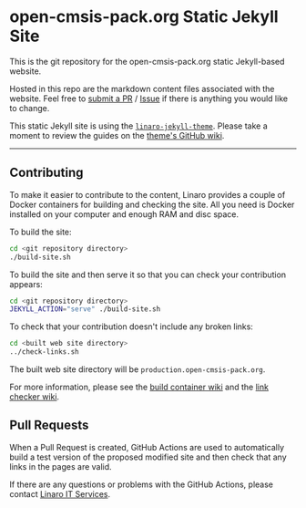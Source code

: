 # open-cmsis-pack.org Static Jekyll Site

This is the git repository for the open-cmsis-pack.org static Jekyll-based website.

Hosted in this repo are the markdown content files associated with the website. Feel free to [submit a PR](https://github.com/Open-CMSIS-Pack/website/pulls) / [Issue](https://github.com/Open-CMSIS-Pack/website/issues/new) if there is anything you would like to change.

This static Jekyll site is using the [`linaro-jekyll-theme`](https://github.com/linaro-marketing/linaro-jekyll-theme). Please take a moment to review the guides on the [theme's GitHub wiki](https://github.com/linaro-marketing/linaro-jekyll-theme/wiki).

*****

## Contributing

To make it easier to contribute to the content, Linaro provides a couple of Docker containers for building and checking the site. All you need is Docker installed on your computer and enough RAM and disc space.

To build the site:

```bash
cd <git repository directory>
./build-site.sh
```

To build the site and then serve it so that you can check your contribution appears:

```bash
cd <git repository directory>
JEKYLL_ACTION="serve" ./build-site.sh
```

To check that your contribution doesn't include any broken links:

```bash
cd <built web site directory>
../check-links.sh
```

The built web site directory will be `production.open-cmsis-pack.org`.

For more information, please see the [build container wiki](https://github.com/linaro-its/jekyll-build-container/wiki) and the [link checker wiki](https://github.com/linaro-its/jekyll-link-checker/wiki).

## Pull Requests

When a Pull Request is created, GitHub Actions are used to automatically build a test version of the proposed modified site and then check that any links in the pages are valid.

If there are any questions or problems with the GitHub Actions, please contact [Linaro IT Services](https://servicedesk.linaro.org/servicedesk/customer/portal/3/create/50).
